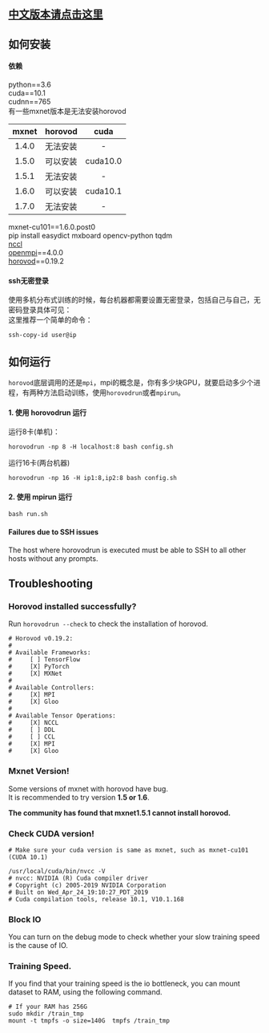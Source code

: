 ## [中文版本请点击这里](./README_CN.md)

## 如何安装
#### 依赖
python==3.6  
cuda==10.1    
cudnn==765    
有一些mxnet版本是无法安装horovod

| mxnet |horovod  |  cuda        | 
| :---: | :---    |  :---:       | 
| 1.4.0 | 无法安装 |  -           | 
| 1.5.0 | 可以安装 | cuda10.0     | 
| 1.5.1 | 无法安装 | -            | 
| 1.6.0 | 可以安装 | cuda10.1     | 
| 1.7.0 | 无法安装 | -            | 


mxnet-cu101==1.6.0.post0  
pip install easydict mxboard opencv-python tqdm    
[nccl](https://docs.nvidia.com/deeplearning/nccl/install-guide/index.html)  
[openmpi](mxnet/setup-utils/install-mpi.sh)==4.0.0  
[horovod](mxnet/setup-utils/install-horovod.sh)==0.19.2  

#### ssh无密登录

使用多机分布式训练的时候，每台机器都需要设置无密登录，包括自己与自己，无密码登录具体可见：  
这里推荐一个简单的命令：  
```shell script
ssh-copy-id user@ip
```


## 如何运行  
`horovod`底层调用的还是`mpi`，mpi的概念是，你有多少块GPU，就要启动多少个进程，有两种方法启动训练，使用`horovodrun`或者`mpirun`。  
#### 1. 使用 horovodrun 运行  

运行8卡(单机)：
```shell script
horovodrun -np 8 -H localhost:8 bash config.sh
```

运行16卡(两台机器)
```shell script
horovodrun -np 16 -H ip1:8,ip2:8 bash config.sh
```

#### 2. 使用 mpirun 运行  

```shell script
bash run.sh
```




#### Failures due to SSH issues
The host where horovodrun is executed must be able to SSH to all other hosts without any prompts.




## Troubleshooting

### Horovod installed successfully?  

Run `horovodrun --check` to check the installation of horovod.
```shell script
# Horovod v0.19.2:
# 
# Available Frameworks:
#     [ ] TensorFlow
#     [X] PyTorch
#     [X] MXNet
# 
# Available Controllers:
#     [X] MPI
#     [X] Gloo
# 
# Available Tensor Operations:
#     [X] NCCL
#     [ ] DDL
#     [ ] CCL
#     [X] MPI
#     [X] Gloo
```

### Mxnet Version!
Some versions of mxnet with horovod have bug.   
It is recommended to try version **1.5 or 1.6**.

**The community has found that mxnet1.5.1 cannot install horovod.**

### Check CUDA version!
```shell script
# Make sure your cuda version is same as mxnet, such as mxnet-cu101 (CUDA 10.1)

/usr/local/cuda/bin/nvcc -V
# nvcc: NVIDIA (R) Cuda compiler driver
# Copyright (c) 2005-2019 NVIDIA Corporation
# Built on Wed_Apr_24_19:10:27_PDT_2019
# Cuda compilation tools, release 10.1, V10.1.168
```

### Block IO
You can turn on the debug mode to check whether your slow training speed is the cause of IO.

### Training Speed.
If you find that your training speed is the io bottleneck, you can mount dataset to RAM, 
using the following command.
```shell script
# If your RAM has 256G
sudo mkdir /train_tmp
mount -t tmpfs -o size=140G  tmpfs /train_tmp
```



